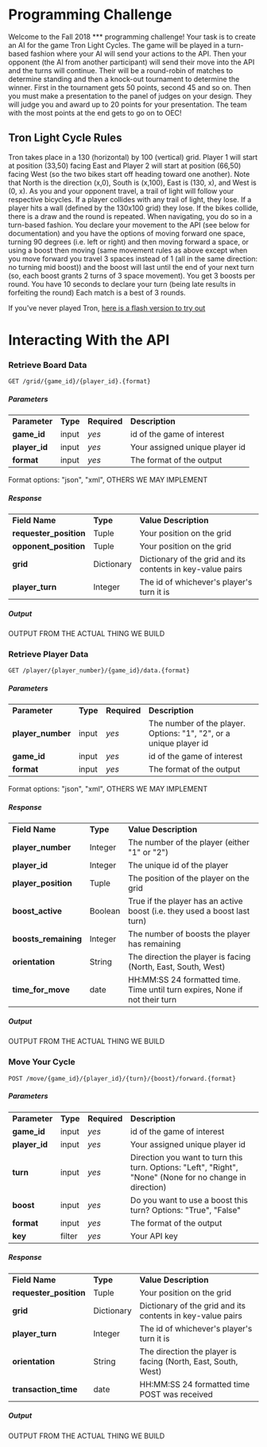 # Programming Challenge

Welcome to the Fall 2018 *** programming challenge! Your task is to create an AI for the
game Tron Light Cycles. The game will be played in a turn-based fashion where your AI
will send your actions to the API. Then your opponent (the AI from another participant)
will send their move into the API and the turns will continue. Their will be a round-robin
of matches to determine standing and then a knock-out tournament to determine the winner.
First in the tournament gets 50 points, second 45 and so on. Then you must make a presentation
to the panel of judges on your design. They will judge you and award up to 20 points for your 
presentation. The team with the most points at the end gets to go on to OEC!

## Tron Light Cycle Rules

Tron takes place in a 130 (horizontal) by 100 (vertical) grid. Player 1 will start at position
(33,50) facing East and Player 2 will start at position (66,50) facing West (so the two bikes
start off heading toward one another). Note that North is the direction (x,0), South is (x,100),
East is (130, x), and West is (0, x). As you and your opponent travel, a trail of light will
follow your respective bicycles. If a player collides with any trail of light, they lose. If a
player hits a wall (defined by the 130x100 grid) they lose. If the bikes collide, there is a draw
and the round is repeated. When navigating, you do so in a turn-based fashion. You declare your 
movement to the API (see below for documentation) and you have the options of moving forward one space,
turning 90 degrees (i.e. left or right) and then moving forward a space, or using a boost then moving
(same movement rules as above except when you move forward you travel 3 spaces instead of 1 (all in the
same direction: no turning mid boost)) and the boost will last until the end of your next turn
(so, each boost grants 2 turns of 3 space movement). You get 3 boosts per round. You have 10 seconds
to declare your turn (being late results in forfeiting the round) Each match is a best of 3 rounds.

If you've never played Tron, [here is a flash version to try out](https://www.thepcmanwebsite.com/media/flash_tron/)

# Interacting With the API

### Retrieve Board Data

```
GET /grid/{game_id}/{player_id}.{format}
```

##### Parameters

<table>
  <tr>
    <td><b>Parameter</b></td>
    <td><b>Type</b></td>
    <td><b><b>Required</b></b></td>
    <td><b>Description</b></td>
  </tr>
  <tr>
    <td><b>game_id</b></td>
    <td>input</td>
    <td><i>yes</i></td>
    <td>id of the game of interest</td>
  </tr>
  <tr>
    <td><b>player_id</b></td>
    <td>input</td>
    <td><i>yes</i></td>
    <td>Your assigned unique player id</td>
  </tr>
  <tr>
    <td><b>format</b></td>
    <td>input</td>
    <td><i>yes</i></td>
    <td>The format of the output</td>
  </tr>
</table>

Format options: "json", "xml", OTHERS WE MAY IMPLEMENT

##### Response

<table>
  <tr>
    <td><b>Field Name</b></td>
    <td><b>Type</b></td>
    <td><b>Value Description</b></td>
  </tr>
  <tr>
  	<td><b>requester_position</b></td>
	<td>Tuple</td>
	<td>Your position on the grid</td>
  </tr>
  <tr>
  	<td><b>opponent_position</b></td>
	<td>Tuple</td>
	<td>Your position on the grid</td>
  </tr>
  <tr>
  	<td><b>grid</b></td>
	<td>Dictionary</td>
	<td>Dictionary of the grid and its contents in key-value pairs</td>
  </tr>
  <tr>
  	<td><b>player_turn</b></td>
	<td>Integer</td>
	<td>The id of whichever's player's turn it is</td>
  </tr>
</table>

##### Output
OUTPUT FROM THE ACTUAL THING WE BUILD

### Retrieve Player Data

```
GET /player/{player_number}/{game_id}/data.{format}
```

##### Parameters

<table>
  <tr>
    <td><b>Parameter</b></td>
    <td><b>Type</b></td>
    <td><b><b>Required</b></b></td>
    <td><b>Description</b></td>
  </tr>
  <tr>
    <td><b>player_number</b></td>
    <td>input</td>
    <td><i>yes</i></td>
    <td>The number of the player. Options: "1", "2", or a unique player id</td>
  </tr>
  <tr>
    <td><b>game_id</b></td>
    <td>input</td>
    <td><i>yes</i></td>
    <td>id of the game of interest</td>
  </tr>
  <tr>
    <td><b>format</b></td>
    <td>input</td>
    <td><i>yes</i></td>
    <td>The format of the output</td>
  </tr>
</table>

Format options: "json", "xml", OTHERS WE MAY IMPLEMENT

##### Response

<table>
  <tr>
    <td><b>Field Name</b></td>
    <td><b>Type</b></td>
    <td><b>Value Description</b></td>
  </tr>
  <tr>
  	<td><b>player_number</b></td>
	<td>Integer</td>
	<td>The number of the player (either "1" or "2")</td>
  </tr>
  <tr>
  	<td><b>player_id</b></td>
	<td>Integer</td>
	<td>The unique id of the player</td>
  </tr>
  <tr>
  	<td><b>player_position</b></td>
	<td>Tuple</td>
	<td>The position of the player on the grid</td>
  </tr>
  <tr>
  	<td><b>boost_active</b></td>
	<td>Boolean</td>
	<td>True if the player has an active boost (i.e. they used a boost last turn)</td>
  </tr>
  <tr>
  	<td><b>boosts_remaining</b></td>
	<td>Integer</td>
	<td>The number of boosts the player has remaining</td>
  </tr>
  <tr>
  	<td><b>orientation</b></td>
	<td>String</td>
	<td>The direction the player is facing (North, East, South, West)</td>
  </tr>
  <tr>
    <td><b>time_for_move</b></td>
    <td>date</td>
    <td>HH:MM:SS 24 formatted time. Time until turn expires, None if not their turn</td>
  </tr>
</table>

##### Output
OUTPUT FROM THE ACTUAL THING WE BUILD

### Move Your Cycle

```
POST /move/{game_id}/{player_id}/{turn}/{boost}/forward.{format}
```

##### Parameters

<table>
  <tr>
    <td><b>Parameter</b></td>
    <td><b>Type</b></td>
    <td><b><b>Required</b></b></td>
    <td><b>Description</b></td>
  </tr>
  <tr>
    <td><b>game_id</b></td>
    <td>input</td>
    <td><i>yes</i></td>
    <td>id of the game of interest</td>
  </tr>
  <tr>
    <td><b>player_id</b></td>
    <td>input</td>
    <td><i>yes</i></td>
    <td>Your assigned unique player id</td>
  </tr>
  <tr>
    <td><b>turn</b></td>
    <td>input</td>
    <td><i>yes</i></td>
    <td>Direction you want to turn this turn. Options: "Left", "Right", "None" (None for no change in direction)</td>
  </tr>
  <tr>
    <td><b>boost</b></td>
    <td>input</td>
    <td><i>yes</i></td>
    <td>Do you want to use a boost this turn? Options: "True", "False"</td>
  </tr>
  <tr>
    <td><b>format</b></td>
    <td>input</td>
    <td><i>yes</i></td>
    <td>The format of the output</td>
  </tr>
  <tr>
    <td><b>key</b></td>
    <td>filter</td>
    <td><i>yes</i></td>
    <td>Your API key</td>
  </tr>
</table>

##### Response

<table>
  <tr>
    <td><b>Field Name</b></td>
    <td><b>Type</b></td>
    <td><b>Value Description</b></td>
  </tr>
  <tr>
  	<td><b>requester_position</b></td>
	<td>Tuple</td>
	<td>Your position on the grid</td>
  </tr>
  <tr>
  	<td><b>grid</b></td>
	<td>Dictionary</td>
	<td>Dictionary of the grid and its contents in key-value pairs</td>
  </tr>
  <tr>
  	<td><b>player_turn</b></td>
	<td>Integer</td>
	<td>The id of whichever's player's turn it is</td>
  </tr>
  <tr>
  	<td><b>orientation</b></td>
	<td>String</td>
	<td>The direction the player is facing (North, East, South, West)</td>
  </tr>
  <tr>
    <td><b>transaction_time</b></td>
    <td>date</td>
    <td>HH:MM:SS 24 formatted time POST was received</td>
  </tr>
</table>

##### Output
OUTPUT FROM THE ACTUAL THING WE BUILD
